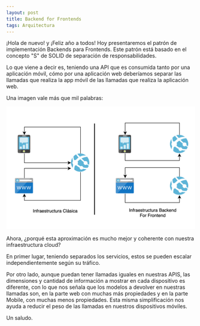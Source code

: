 ```yaml
---
layout: post
title: Backend for Frontends
tags: Arquitectura
---
```


¡Hola de nuevo! y ¡Feliz año a todos! Hoy presentaremos el patrón de implementación Backends para Frontends. Este patrón está basado en el concepto "S" de SOLID de separación de responsabilidades.

Lo que viene a decir es, teniendo una API que es consumida tanto por una aplicación móvil, cómo por una aplicación web deberíamos separar las llamadas que realiza la app móvil de las llamadas que realiza la aplicación web.

Una imagen vale más que mil palabras:

![Backend for Frontend](/img/cloudpatterns/backforfront.png "Backend for Frontend")

Ahora, ¿porqué esta aproximación es mucho mejor y coherente con nuestra infraestructura cloud?

En primer lugar, teniendo separados los servicios, estos se pueden escalar independientemente según su tráfico.

Por otro lado, aunque puedan tener llamadas iguales en nuestras APIS, las dimensiones y cantidad de información a mostrar en cada dispositivo es diferente, con lo que nos señala que los modelos a devolver en nuestras llamadas son, en la parte web con muchas más propiedades y en la parte Mobile, con muchas menos propiedades. Esta misma simplificación nos ayuda a reducir el peso de las llamadas en nuestros dispositivos móviles.

Un saludo.
